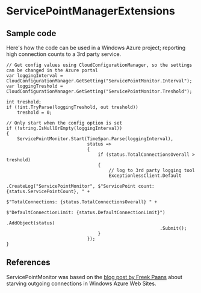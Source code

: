 # ServicePointManagerExtensions

## Sample code

Here's how the code can be used in a Windows Azure project; reporting high connection counts to a 3rd party service.

    // Get config values using CloudConfigurationManager, so the settings can be changed in the Azure portal    
    var loggingInterval = CloudConfigurationManager.GetSetting("ServicePointMonitor.Interval");
    var loggingTreshold = CloudConfigurationManager.GetSetting("ServicePointMonitor.Treshold");

    int treshold;
    if (!int.TryParse(loggingTreshold, out treshold))
        treshold = 0;

    // Only start when the config option is set
    if (!string.IsNullOrEmpty(loggingInterval))
    {
        ServicePointMonitor.Start(TimeSpan.Parse(loggingInterval),
                                  status =>
                                  {
                                      if (status.TotalConnectionsOverall > treshold)
                                      {
                                          // log to 3rd party logging tool
                                          ExceptionlessClient.Default
                                                             .CreateLog("ServicePointMonitor", $"ServicePoint count: {status.ServicePointCount}, " +
                                                                                               $"TotalConnections: {status.TotalConnectionsOverall} " +
                                                                                               $"DefaultConnectionLimit: {status.DefaultConnectionLimit}")
                                                             .AddObject(status)
                                                             .Submit();
                                      }
                                  });
    }

## References

ServicePointMonitor was based on the [blog post by Freek Paans][1] about starving outgoing connections in Windows Azure Web Sites.

[1]: http://www.freekpaans.nl/2015/08/starving-outgoing-connections-on-windows-azure-web-sites/
